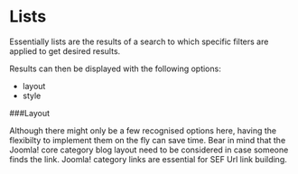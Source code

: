 # Lists

Essentially lists are the results of a search to which specific filters are applied to get desired results.

Results can then be displayed with the following options:

- layout
- style

###Layout

Although there might only be a few recognised options here, having the flexibilty to implement them on the fly can save time. Bear in mind that the Joomla! core category  blog layout need to be considered in case someone finds the link. Joomla! category links are essential for SEF Url link building.


